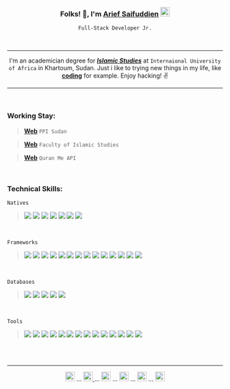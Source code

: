 <br>

<h3 align="center">Folks! 👋, I'm <a href="https://instagram.com/ariefsaifuddien" target="_blank" rel="noreferrer"><strong>Arief Saifuddien</strong></a> <img alt="idflag" width="22px" src="https://www.searchmap.eu/images/indonesia.png" /></h3>
<p align="center"><code>Full-Stack Developer Jr.</code></p>

<br>

---

<p align="center">I'm an academician degree for <a href="https://islamicstudies.vercel.app" target="_blank" rel="noreferrer"><strong><i>Islamic Studies</i></strong></a> at <code>Internaional University of Africa</code> in Khartoum, Sudan. Just i like to trying new things in my life, like <strong><u>coding</u></strong> for example. Enjoy hacking! ✌</p> 

---

<br>

### Working Stay:

> __[Web](https://ppisudan.com)__ ```PPI Sudan```

> __[Web](https://islamicstudies.vercel.app)__ ```Faculty of Islamic Studies```

> __[Web](https://quranme.vercel.app)__ ```Quran Me API```

<br>

### Technical Skills:

```Natives```

> ![](https://img.shields.io/badge/Markup-HTML-informational?style=plastic&logo=HTML5&color=E34C26)
> ![](https://img.shields.io/badge/Style-CSS-informational?style=plastic&logo=CSS3&color=2965f1)
> ![](https://img.shields.io/badge/Language-Javascript-informational?style=plastic&logo=JavaScript&color=F7DF1E)
> ![](https://img.shields.io/badge/Language-Typescript-informational?style=plastic&logo=TypeScript&color=blue)
> ![](https://img.shields.io/badge/Language-PHP-informational?style=plastic&logo=php&color=334477)
> ![](https://img.shields.io/badge/Language-Python-informational?style=plastic&logo=Python&color=003B57)
> ![](https://img.shields.io/badge/Language-Go-informational?style=plastic&logo=Go&color=FFFFFF)
    
<br>

```Frameworks```

> ![](https://img.shields.io/badge/Style-Bootstrap-informational?style=plastic&logo=bootstrap&color=553399)
> ![](https://img.shields.io/badge/Style-TailwindCSS-informational?style=plastic&logo=tailwind-css&color=117799)
> ![](https://img.shields.io/badge/Style-SASS-informational?style=plastic&logo=SASS&color=pink)
> ![](https://img.shields.io/badge/Style-LESS-informational?style=plastic&logo=LESS&color=blue)
> ![](https://img.shields.io/badge/Language-Laravel-informational?style=plastic&logo=Laravel&color=darkred)
> ![](https://img.shields.io/badge/Language-jQuery-informational?style=plastic&logo=jquery&color=ffffff)
> ![](https://img.shields.io/badge/Language-ReactJS-informational?style=plastic&logo=react&color=61DAFB)
> ![](https://img.shields.io/badge/Language-VueJS-informational?style=plastic&logo=vuedotjs&color=11ss11)
> ![](https://img.shields.io/badge/Server-NodeJS-informational?style=plastic&logo=node.js&color=007700)
> ![](https://img.shields.io/badge/Server-ExpressJS-informational?style=plastic&logo=express&color=aaaaaa)
> ![](https://img.shields.io/badge/Server-Flask-informational?style=plastic&logo=flask&color=white)
> ![](https://img.shields.io/badge/Server-Fiber-informational?style=plastic&logo=go&color=lightblue)
> ![](https://img.shields.io/badge/Mobile-Expo-informational?style=plastic&logo=expo&color=222222)
> ![](https://img.shields.io/badge/Mobile-React%20Native-informational?style=plastic&logo=react&color=212121)

<br>

```Databases```

> ![](https://img.shields.io/badge/Database-MongoDB-informational?style=plastic&logo=mongodb&color=007700)
> ![](https://img.shields.io/badge/Database-MariaDB-informational?style=plastic&logo=mariadb&color=bbbbbb)
> ![](https://img.shields.io/badge/Database-MySQL-informational?style=plastic&logo=mysql&color=lightblue)
> ![](https://img.shields.io/badge/Database-PostgreSQL-informational?style=plastic&logo=postgresql&color=white)
> ![](https://img.shields.io/badge/Database-SQLite-informational?style=plastic&logo=sqlite&color=darkgrey)

<br>

```Tools```

> ![](https://img.shields.io/badge/Packages-NPM-informational?style=plastic&logo=npm&color=red)
> ![](https://img.shields.io/badge/Packages-Yarn-informational?style=plastic&logo=yarn&color=blue)
> ![](https://img.shields.io/badge/Bundler-Webpack-informational?style=plastic&logo=webpack&color=white)
> ![](https://img.shields.io/badge/Bundler-Vite-informational?style=plastic&logo=vite&color=purple)
> ![](https://img.shields.io/badge/Library-Sequelize-informational?style=plastic&logo=sequelize&color=blue)
> ![](https://img.shields.io/badge/Library-Prisma-informational?style=plastic&logo=prisma&color=yellow)
> ![](https://img.shields.io/badge/Library-Mongoose-informational?style=plastic&logo=mongodb&color=red)
> ![](https://img.shields.io/badge/Auth-JWT-informational?style=plastic&logo=JSON%20web%20tokens&color=white)
> ![](https://img.shields.io/badge/Auth-PassportJS-informational?style=plastic&logo=passport&color=white)
> ![](https://img.shields.io/badge/Control-Git-informational?style=plastic&logo=git&color=red)
> ![](https://img.shields.io/badge/Control-Github-informational?style=plastic&logo=github&color=white)
> ![](https://img.shields.io/badge/Tools-Figma-informational?style=plastic&logo=figma&color=333fff)
> ![](https://img.shields.io/badge/Tools-Affinity-informational?style=plastic&logo=affinity-designer&color=blue)
> ![](https://img.shields.io/badge/Tools-VSCode-informational?style=plastic&logo=visual-studio-code&color=lightblue)

<br>
<br>

---

<p align="center">
  <a href="http://wa.me/+249121208279" target="_blank" rel="noreferrer"><img alt="wa" width="22px" src="https://cdn.jsdelivr.net/npm/simple-icons@v3/icons/whatsapp.svg" /></a> ... 
  <a href="https://instagram.com/ariefsaifudien" target="_blank" rel="noreferrer"><img alt="ig" width="22px" src="https://cdn.jsdelivr.net/npm/simple-icons@v3/icons/instagram.svg" /> </a> ... 
  <a href="https://twitter.com/ariefsaifudien" target="_blank" rel="noreferrer"><img alt="tw" width="22px" src="https://cdn.jsdelivr.net/npm/simple-icons@v3/icons/twitter.svg" /></a> ... 
  <a href="https://facebook.com/ariefsaifudien01" target="_blank" rel="noreferrer"><img alt="fb" width="22px" src="https://cdn.jsdelivr.net/npm/simple-icons@v3/icons/facebook.svg" /></a> ... 
  <a href="https://linkedin.com/in/ariefsaifudien" target="_blank" rel="noreferrer"><img alt="li" width="22px" src="https://cdn.jsdelivr.net/npm/simple-icons@v3/icons/linkedin.svg" /></a> ... 
  <a href="mailto:ariefsaifudien01@gmail.com" target="_blank" rel="noreferrer"><img alt="gm" width="22px" src="https://cdn.jsdelivr.net/npm/simple-icons@v3/icons/gmail.svg" color="red" /></a>
</p>
